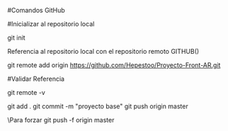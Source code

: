 #Comandos GitHub

#Inicializar al repositorio local

git init

Referencia al repositorio local con el repositorio remoto GITHUB()

git remote add origin https://github.com/Hepestoo/Proyecto-Front-AR.git

#Validar Referencia

git remote -v

git add .
git commit -m "proyecto base"
git push origin master

\Para forzar
git push -f origin master